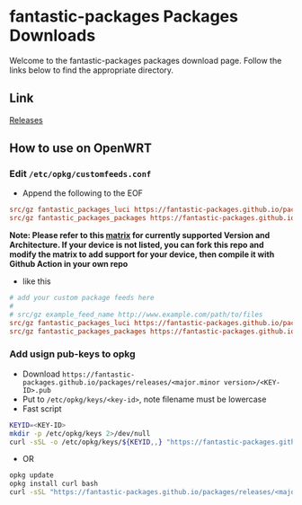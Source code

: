 # fantastic-packages Packages Downloads
Welcome to the fantastic-packages packages download page. Follow the links below to find the appropriate directory.

## Link
[Releases](https://fantastic-packages.github.io/packages/releases/)

## How to use on OpenWRT
### Edit `/etc/opkg/customfeeds.conf`
- Append the following to the EOF
```ini
src/gz fantastic_packages_luci https://fantastic-packages.github.io/packages/releases/<major.minor version>/packages/<package arch>/luci
src/gz fantastic_packages_packages https://fantastic-packages.github.io/packages/releases/<major.minor version>/packages/<package arch>/packages
```

**Note: Please refer to this [matrix](https://github.com/fantastic-packages/packages/blob/master/.github/workflows/AutoBuild.yml#L51) for currently supported Version and Architecture.
If your device is not listed, you can fork this repo and modify the matrix to add support for your device, then compile it with Github Action in your own repo**

- like this
```ini
# add your custom package feeds here
#
# src/gz example_feed_name http://www.example.com/path/to/files
src/gz fantastic_packages_luci https://fantastic-packages.github.io/packages/releases/21.02/packages/x86_64/luci
src/gz fantastic_packages_packages https://fantastic-packages.github.io/packages/releases/21.02/packages/x86_64/packages
```
### Add usign pub-keys to opkg
- Download `https://fantastic-packages.github.io/packages/releases/<major.minor version>/<KEY-ID>.pub`
- Put to `/etc/opkg/keys/<key-id>`, note filename must be lowercase
- Fast script
```bash
KEYID=<KEY-ID>
mkdir -p /etc/opkg/keys 2>/dev/null
curl -sSL -o /etc/opkg/keys/${KEYID,,} "https://fantastic-packages.github.io/packages/releases/<major.minor version>/${KEYID}.pub"
```
- OR
```bash
opkg update
opkg install curl bash
curl -sSL "https://fantastic-packages.github.io/packages/releases/<major.minor version>/${KEYID}.sh" | bash
```
